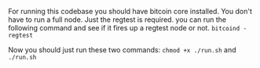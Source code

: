 For running this codebase you should have bitcoin core installed. You don't have to run a full node. Just the regtest is required. 
you can run the following command and see if it fires up a regtest node or not.
    ```bitcoind -regtest```

Now you should just run these two commands:
```chmod +x ./run.sh```
and
```./run.sh```

